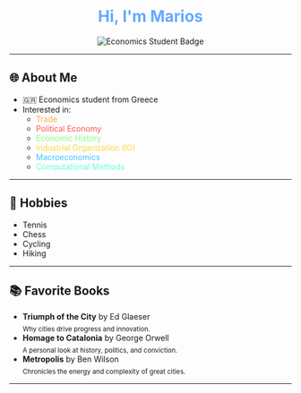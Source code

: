 <!-- Mtsoukis's GitHub Profile README -->

<h1 align="center" style="color:#66aaff;">Hi, I'm Marios</h1>

<p align="center">
  <img src="https://img.shields.io/badge/Economics-Student-2d2d2d?style=flat-square&logo=graduation-cap&logoColor=66aaff" alt="Economics Student Badge">
</p>

---

## 🌐 About Me

- 🇬🇷 Economics student from Greece
- Interested in:
  - <span style="color:#ffab40">Trade</span>
  - <span style="color:#ff5252">Political Economy</span>
  - <span style="color:#8aff80">Economic History</span>
  - <span style="color:#ffd740">Industrial Organization (IO)</span>
  - <span style="color:#40c4ff">Macroeconomics</span>
  - <span style="color:#64ffda">Computational Methods</span>

---

## 🎾 Hobbies

- Tennis
- Chess
- Cycling
- Hiking

---

## 📚 Favorite Books

- <b>Triumph of the City</b> by Ed Glaeser  
  <sub>Why cities drive progress and innovation.</sub>
- <b>Homage to Catalonia</b> by George Orwell  
  <sub>A personal look at history, politics, and conviction.</sub>
- <b>Metropolis</b> by Ben Wilson  
  <sub>Chronicles the energy and complexity of great cities.</sub>

---

<!--
**Mtsoukis/Mtsoukis** is a ✨ special repository ✨ because its `README.md` appears on your GitHub profile.
-->
